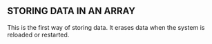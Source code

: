 ## STORING DATA IN AN ARRAY
This is the first way of storing data. It erases data when the system is reloaded or restarted.
